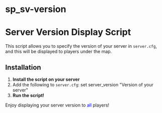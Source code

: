 # sp_sv-version
# Server Version Display Script

This script allows you to specify the version of your server in `server.cfg`, and this will be displayed to players under the map.

## Installation

1. **Install the script on your server**
2. Add the following to `server.cfg`: set server_version "Version of your server"
3. **Run the script!**

Enjoy displaying your server version to <span style="color:blue">all</span>
 players!
